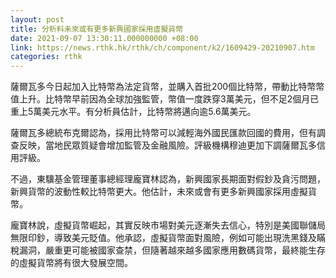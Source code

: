 ```yaml
---
layout: post
title: 分析料未來或有更多新興國家採用虛擬貨幣
date: 2021-09-07 13:30:11.000000000 +08:00
link: https://news.rthk.hk/rthk/ch/component/k2/1609429-20210907.htm
categories: rthk
---
```


薩爾瓦多今日起加入比特幣為法定貨幣，並購入首批200個比特幣，帶動比特幣幣值上升。比特幣早前因為全球加強監管，幣值一度跌穿3萬美元，但不足2個月已重上5萬美元水平。有分析員估計，比特幣將邁向逾5.6萬美元。

薩爾瓦多總統布克爾認為，採用比特幣可以減輕海外國民匯款回國的費用，但有調查反映，當地民眾質疑會增加監管及金融風險。評級機構穆迪更加下調薩爾瓦多信用評級。

不過，東驥基金管理董事總經理龐寶林認為，新興國家長期面對假鈔及貪污問題，新興貨幣的波動性較比特幣更大。他估計，未來或會有更多新興國家採用虛擬貨幣。

龐寶林說，虛擬貨幣崛起，其實反映市場對美元逐漸失去信心，特別是美國聯儲局無限印鈔，導致美元貶值。他承認，虛擬貨幣面對風險，例如可能出現洗黑錢及瞞稅漏洞，嚴重更可能被國家查禁，但隨著越來越多國家應用數碼貨幣，最終能生存的虛擬貨幣將有很大發展空間。
